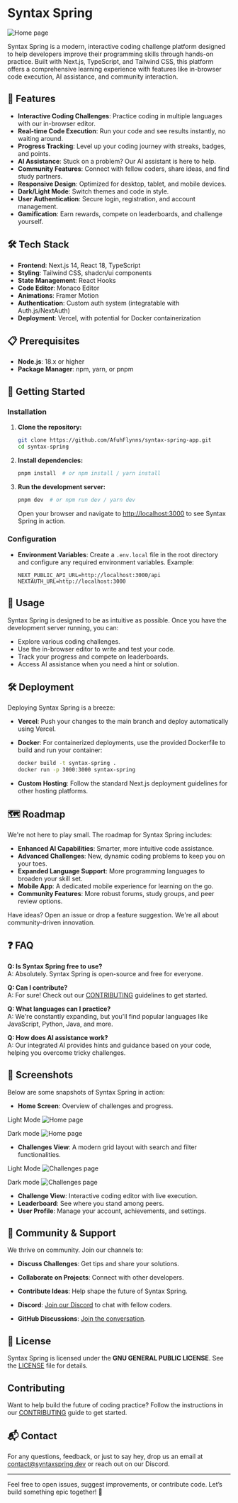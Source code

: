 # Syntax Spring

![Home page](./public/home_page_dark.png)

Syntax Spring is a modern, interactive coding challenge platform designed to help developers improve their programming skills through hands-on practice. Built with Next.js, TypeScript, and Tailwind CSS, this platform offers a comprehensive learning experience with features like in-browser code execution, AI assistance, and community interaction.

## 🚀 Features

- **Interactive Coding Challenges**: Practice coding in multiple languages with our in-browser editor.
- **Real-time Code Execution**: Run your code and see results instantly, no waiting around.
- **Progress Tracking**: Level up your coding journey with streaks, badges, and points.
- **AI Assistance**: Stuck on a problem? Our AI assistant is here to help.
- **Community Features**: Connect with fellow coders, share ideas, and find study partners.
- **Responsive Design**: Optimized for desktop, tablet, and mobile devices.
- **Dark/Light Mode**: Switch themes and code in style.
- **User Authentication**: Secure login, registration, and account management.
- **Gamification**: Earn rewards, compete on leaderboards, and challenge yourself.

## 🛠️ Tech Stack

- **Frontend**: Next.js 14, React 18, TypeScript
- **Styling**: Tailwind CSS, shadcn/ui components
- **State Management**: React Hooks
- **Code Editor**: Monaco Editor
- **Animations**: Framer Motion
- **Authentication**: Custom auth system (integratable with Auth.js/NextAuth)
- **Deployment**: Vercel, with potential for Docker containerization

## 📋 Prerequisites

- **Node.js**: 18.x or higher
- **Package Manager**: npm, yarn, or pnpm

## 🚀 Getting Started

### Installation

1. **Clone the repository:**

   ```bash
   git clone https://github.com/AfuhFlynns/syntax-spring-app.git
   cd syntax-spring
   ```

2. **Install dependencies:**

   ```bash
   pnpm install  # or npm install / yarn install
   ```

3. **Run the development server:**

   ```bash
   pnpm dev  # or npm run dev / yarn dev
   ```

   Open your browser and navigate to [http://localhost:3000](http://localhost:3000) to see Syntax Spring in action.

### Configuration

- **Environment Variables**: Create a `.env.local` file in the root directory and configure any required environment variables. Example:

  ```env
  NEXT_PUBLIC_API_URL=http://localhost:3000/api
  NEXTAUTH_URL=http://localhost:3000
  ```

## 🚀 Usage

Syntax Spring is designed to be as intuitive as possible. Once you have the development server running, you can:

- Explore various coding challenges.
- Use the in-browser editor to write and test your code.
- Track your progress and compete on leaderboards.
- Access AI assistance when you need a hint or solution.

## 🛠️ Deployment

Deploying Syntax Spring is a breeze:

- **Vercel**: Push your changes to the main branch and deploy automatically using Vercel.
- **Docker**: For containerized deployments, use the provided Dockerfile to build and run your container:

  ```bash
  docker build -t syntax-spring .
  docker run -p 3000:3000 syntax-spring
  ```

- **Custom Hosting**: Follow the standard Next.js deployment guidelines for other hosting platforms.

## 🗺️ Roadmap

We're not here to play small. The roadmap for Syntax Spring includes:

- **Enhanced AI Capabilities**: Smarter, more intuitive code assistance.
- **Advanced Challenges**: New, dynamic coding problems to keep you on your toes.
- **Expanded Language Support**: More programming languages to broaden your skill set.
- **Mobile App**: A dedicated mobile experience for learning on the go.
- **Community Features**: More robust forums, study groups, and peer review options.

Have ideas? Open an issue or drop a feature suggestion. We're all about community-driven innovation.

## ❓ FAQ

**Q: Is Syntax Spring free to use?**  
A: Absolutely. Syntax Spring is open-source and free for everyone.

**Q: Can I contribute?**  
A: For sure! Check out our [CONTRIBUTING](./CONTRIBUTING.md) guidelines to get started.

**Q: What languages can I practice?**  
A: We're constantly expanding, but you'll find popular languages like JavaScript, Python, Java, and more.

**Q: How does AI assistance work?**  
A: Our integrated AI provides hints and guidance based on your code, helping you overcome tricky challenges.

## 📸 Screenshots

Below are some snapshots of Syntax Spring in action:

- **Home Screen**: Overview of challenges and progress.

 Light Mode ![Home page](./public/home_page_light.png)

 Dark mode ![Home page](./public/home_page_dark.png)

- **Challenges View**: A modern grid layout with search and filter functionalities.

 Light Mode ![Challenges page](./public/challenges_page_light.png)

 Dark mode ![Challenges page](./public/Challenges_page_dark.png)

- **Challenge View**: Interactive coding editor with live execution.
- **Leaderboard**: See where you stand among peers.
- **User Profile**: Manage your account, achievements, and settings.

## 🤝 Community & Support

We thrive on community. Join our channels to:

- **Discuss Challenges**: Get tips and share your solutions.
- **Collaborate on Projects**: Connect with other developers.
- **Contribute Ideas**: Help shape the future of Syntax Spring.

- **Discord**: [Join our Discord](#) to chat with fellow coders.
- **GitHub Discussions**: [Join the conversation](https://github.com/AfuhFlynns/syntax-spring-app/discussions).

## 📄 License

Syntax Spring is licensed under the **GNU GENERAL PUBLIC LICENSE**. See the [LICENSE](./LICENSE) file for details.

## Contributing

Want to help build the future of coding practice? Follow the instructions in our [CONTRIBUTING](./CONTRIBUTING.md) guide to get started.

## 📬 Contact

For any questions, feedback, or just to say hey, drop us an email at [contact@syntaxspring.dev](mailto:contact@syntaxspring.dev) or reach out on our Discord.

---

Feel free to open issues, suggest improvements, or contribute code. Let’s build something epic together! 🚀

